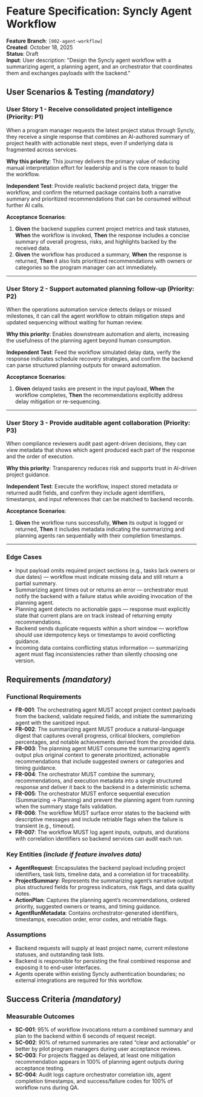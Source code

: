 # Feature Specification: Syncly Agent Workflow

**Feature Branch**: `[002-agent-workflow]`  
**Created**: October 18, 2025  
**Status**: Draft  
**Input**: User description: "Design the Syncly agent workflow with a summarizing agent, a planning agent, and an orchestrator that coordinates them and exchanges payloads with the backend."

## User Scenarios & Testing *(mandatory)*

### User Story 1 - Receive consolidated project intelligence (Priority: P1)

When a program manager requests the latest project status through Syncly, they receive a single response that combines an AI-authored summary of project health with actionable next steps, even if underlying data is fragmented across services.

**Why this priority**: This journey delivers the primary value of reducing manual interpretation effort for leadership and is the core reason to build the workflow.

**Independent Test**: Provide realistic backend project data, trigger the workflow, and confirm the returned package contains both a narrative summary and prioritized recommendations that can be consumed without further AI calls.

**Acceptance Scenarios**:

1. **Given** the backend supplies current project metrics and task statuses, **When** the workflow is invoked, **Then** the response includes a concise summary of overall progress, risks, and highlights backed by the received data.
2. **Given** the workflow has produced a summary, **When** the response is returned, **Then** it also lists prioritized recommendations with owners or categories so the program manager can act immediately.

---

### User Story 2 - Support automated planning follow-up (Priority: P2)

When the operations automation service detects delays or missed milestones, it can call the agent workflow to obtain mitigation steps and updated sequencing without waiting for human review.

**Why this priority**: Enables downstream automation and alerts, increasing the usefulness of the planning agent beyond human consumption.

**Independent Test**: Feed the workflow simulated delay data, verify the response indicates schedule recovery strategies, and confirm the backend can parse structured planning outputs for onward automation.

**Acceptance Scenarios**:

1. **Given** delayed tasks are present in the input payload, **When** the workflow completes, **Then** the recommendations explicitly address delay mitigation or re-sequencing.

---

### User Story 3 - Provide auditable agent collaboration (Priority: P3)

When compliance reviewers audit past agent-driven decisions, they can view metadata that shows which agent produced each part of the response and the order of execution.

**Why this priority**: Transparency reduces risk and supports trust in AI-driven project guidance.

**Independent Test**: Execute the workflow, inspect stored metadata or returned audit fields, and confirm they include agent identifiers, timestamps, and input references that can be matched to backend records.

**Acceptance Scenarios**:

1. **Given** the workflow runs successfully, **When** its output is logged or returned, **Then** it includes metadata indicating the summarizing and planning agents ran sequentially with their completion timestamps.

---

### Edge Cases

- Input payload omits required project sections (e.g., tasks lack owners or due dates) — workflow must indicate missing data and still return a partial summary.
- Summarizing agent times out or returns an error — orchestrator must notify the backend with a failure status while avoiding invocation of the planning agent.
- Planning agent detects no actionable gaps — response must explicitly state that current plans are on track instead of returning empty recommendations.
- Backend sends duplicate requests within a short window — workflow should use idempotency keys or timestamps to avoid conflicting guidance.
- Incoming data contains conflicting status information — summarizing agent must flag inconsistencies rather than silently choosing one version.

## Requirements *(mandatory)*

### Functional Requirements

- **FR-001**: The orchestrating agent MUST accept project context payloads from the backend, validate required fields, and initiate the summarizing agent with the sanitized input.
- **FR-002**: The summarizing agent MUST produce a natural-language digest that captures overall progress, critical blockers, completion percentages, and notable achievements derived from the provided data.
- **FR-003**: The planning agent MUST consume the summarizing agent’s output plus original context to generate prioritized, actionable recommendations that include suggested owners or categories and timing guidance.
- **FR-004**: The orchestrator MUST combine the summary, recommendations, and execution metadata into a single structured response and deliver it back to the backend in a deterministic schema.
- **FR-005**: The orchestrator MUST enforce sequential execution (Summarizing → Planning) and prevent the planning agent from running when the summary stage fails validation.
- **FR-006**: The workflow MUST surface error states to the backend with descriptive messages and include retriable flags when the failure is transient (e.g., timeout).
- **FR-007**: The workflow MUST log agent inputs, outputs, and durations with correlation identifiers so backend services can audit each run.

### Key Entities *(include if feature involves data)*

- **AgentRequest**: Encapsulates the backend payload including project identifiers, task lists, timeline data, and a correlation id for traceability.
- **ProjectSummary**: Represents the summarizing agent’s narrative output plus structured fields for progress indicators, risk flags, and data quality notes.
- **ActionPlan**: Captures the planning agent’s recommendations, ordered priority, suggested owners or teams, and timing guidance.
- **AgentRunMetadata**: Contains orchestrator-generated identifiers, timestamps, execution order, error codes, and retriable flags.

### Assumptions

- Backend requests will supply at least project name, current milestone statuses, and outstanding task lists.
- Backend is responsible for persisting the final combined response and exposing it to end-user interfaces.
- Agents operate within existing Syncly authentication boundaries; no external integrations are required for this workflow.

## Success Criteria *(mandatory)*

### Measurable Outcomes

- **SC-001**: 95% of workflow invocations return a combined summary and plan to the backend within 6 seconds of request receipt.
- **SC-002**: 90% of returned summaries are rated “clear and actionable” or better by pilot program managers during user acceptance reviews.
- **SC-003**: For projects flagged as delayed, at least one mitigation recommendation appears in 100% of planning agent outputs during acceptance testing.
- **SC-004**: Audit logs capture orchestrator correlation ids, agent completion timestamps, and success/failure codes for 100% of workflow runs during QA.

